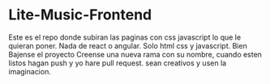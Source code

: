 # Lite-Music-Frontend

Este es el repo donde subiran las paginas con css javascript lo que le quieran poner. 
Nada de react o angular.
Solo html css y javascript.
Bien
Bajense el proyecto
Creense una nueva rama con su nombre, cuando esten listos hagan push y yo hare pull request.
sean creativos y usen la imaginacion.
